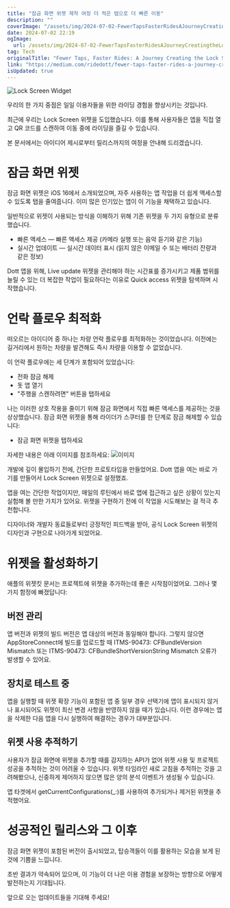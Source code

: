 ```yaml
---
title: "잠금 화면 위젯 제작 여정 더 적은 탭으로 더 빠른 이동"
description: ""
coverImage: "/assets/img/2024-07-02-FewerTapsFasterRidesAJourneyCreatingtheLockScreenWidget_0.png"
date: 2024-07-02 22:19
ogImage: 
  url: /assets/img/2024-07-02-FewerTapsFasterRidesAJourneyCreatingtheLockScreenWidget_0.png
tag: Tech
originalTitle: "Fewer Taps, Faster Rides: A Journey Creating the Lock Screen Widget"
link: "https://medium.com/ridedott/fewer-taps-faster-rides-a-journey-creating-the-lock-screen-widget-00dc943c9592"
isUpdated: true
---
```






![Lock Screen Widget](/assets/img/2024-07-02-FewerTapsFasterRidesAJourneyCreatingtheLockScreenWidget_0.png)

우리의 한 가지 중점은 일일 이용자들을 위한 라이딩 경험을 향상시키는 것입니다.

최근에 우리는 Lock Screen 위젯을 도입했습니다. 이를 통해 사용자들은 앱을 직접 열고 QR 코드를 스캔하여 이동 중에 라이딩을 즐길 수 있습니다.

본 문서에서는 아이디어 제시로부터 릴리스까지의 여정을 안내해 드리겠습니다.


<div class="content-ad"></div>

# 잠금 화면 위젯

잠금 화면 위젯은 iOS 16에서 소개되었으며, 자주 사용하는 앱 작업을 더 쉽게 액세스할 수 있도록 탭을 줄여줍니다. 이미 많은 인기있는 앱이 이 기능을 채택하고 있습니다.

일반적으로 위젯이 사용되는 방식을 이해하기 위해 기존 위젯을 두 가지 유형으로 분류했습니다.

- 빠른 액세스 — 빠른 액세스 제공 (카메라 실행 또는 음악 듣기와 같은 기능)
- 실시간 업데이트 — 실시간 데이터 표시 (읽지 않은 이메일 수 또는 배터리 잔량과 같은 정보)

<div class="content-ad"></div>

Dott 앱을 위해, Live update 위젯을 관리해야 하는 시간표를 증가시키고 제품 범위를 늘릴 수 있는 더 복잡한 작업이 필요하다는 이유로 Quick access 위젯을 탐색하며 시작했습니다.

# 언락 플로우 최적화

떠오르는 아이디어 중 하나는 차량 언락 플로우를 최적화하는 것이었습니다. 이전에는 길거리에서 원하는 차량을 발견해도 즉시 차량을 이용할 수 없었습니다.

이 언락 플로우에는 세 단계가 포함되어 있었습니다:

<div class="content-ad"></div>

- 전화 잠금 해제
- 돗 앱 열기
- "주행을 스캔하려면" 버튼을 탭하세요

나는 이러한 상호 작용을 줄이기 위해 잠금 화면에서 직접 빠른 액세스를 제공하는 것을 상상했습니다. 잠금 화면 위젯을 통해 라이더가 스쿠터를 한 단계로 잠금 해제할 수 있습니다:

- 잠금 화면 위젯을 탭하세요

자세한 내용은 아래 이미지를 참조하세요:
![이미지](/assets/img/2024-07-02-FewerTapsFasterRidesAJourneyCreatingtheLockScreenWidget_1.png)

<div class="content-ad"></div>

개발에 깊이 몰입하기 전에, 간단한 프로토타입을 만들었어요. Dott 앱을 여는 바로 가기를 만들어서 Lock Screen 위젯으로 설정했죠.

앱을 여는 간단한 작업이지만, 매일의 루틴에서 바로 앱에 접근하고 싶은 상황이 있는지 실험해 볼 만한 가치가 있어요. 위젯을 구현하기 전에 이 작업을 시도해보는 걸 적극 추천합니다.

디자이너와 개발자 동료들로부터 긍정적인 피드백을 받아, 공식 Lock Screen 위젯의 디자인과 구현으로 나아가게 되었어요.

<div class="content-ad"></div>

# 위젯을 활성화하기

애플의 위젯킷 문서는 프로젝트에 위젯을 추가하는데 좋은 시작점이었어요. 그러나 몇 가지 함정에 빠졌답니다:

## 버전 관리

앱 버전과 위젯의 빌드 버전은 앱 대상의 버전과 동일해야 합니다. 그렇지 않으면 AppStoreConnect에 빌드를 업로드할 때 ITMS-90473: CFBundleVersion Mismatch 또는 ITMS-90473: CFBundleShortVersionString Mismatch 오류가 발생할 수 있어요.

<div class="content-ad"></div>

## 장치로 테스트 중

앱을 실행할 때 위젯 확장 기능이 포함된 앱 중 일부 경우 선택기에 앱이 표시되지 않거나 표시되어도 위젯이 최신 변경 사항을 반영하지 않을 때가 있습니다. 이런 경우에는 앱을 삭제한 다음 앱을 다시 실행하여 해결하는 경우가 대부분입니다.

## 위젯 사용 추적하기

사용자가 잠금 화면에 위젯을 추가할 때를 감지하는 API가 없어 위젯 사용 및 프로젝트 성공을 추적하는 것이 어려울 수 있습니다. 위젯 타임라인 새로 고침을 추적하는 것을 고려해봤으나, 신중하게 제어하지 않으면 많은 양의 분석 이벤트가 생성될 수 있습니다.

<div class="content-ad"></div>

앱 타겟에서 getCurrentConfigurations(_:)를 사용하여 추가되거나 제거된 위젯을 추적했어요.

# 성공적인 릴리스와 그 이후

잠금 화면 위젯이 포함된 버전이 출시되었고, 탑승객들이 이를 활용하는 모습을 보게 된 것에 기쁨을 느낍니다.

초반 결과가 약속되어 있으며, 이 기능이 더 나은 이용 경험을 보장하는 방향으로 어떻게 발전하는지 기대됩니다.

<div class="content-ad"></div>

앞으로 오는 업데이트들을 기대해 주세요!
